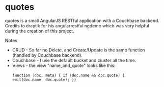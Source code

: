 # quotes
quotes is a small AngularJS RESTful application with a Couchbase backend.<br> Credits to draptik for his angularrestful ngdemo which was very helpful during the creation of this project.

Notes<br>
* CRUD - So far no Delete, and Create/Update is the same function (handled by Couchbase backend).
* Couchbase - I use the default bucket and cluster all the time.<br>
* Views - the view "name_and_quote" looks like this:<br>
<code> function (doc, meta) {
  if (doc.name && doc.quote) {
    emit(doc.name, doc.quote);
  }}
</code>
